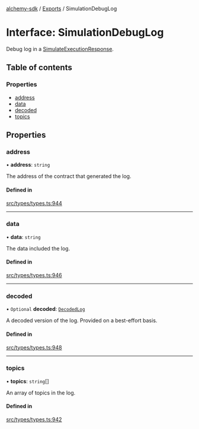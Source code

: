 [alchemy-sdk](../README.md) / [Exports](../modules.md) / SimulationDebugLog

# Interface: SimulationDebugLog

Debug log in a [SimulateExecutionResponse](SimulateExecutionResponse.md).

## Table of contents

### Properties

- [address](SimulationDebugLog.md#address)
- [data](SimulationDebugLog.md#data)
- [decoded](SimulationDebugLog.md#decoded)
- [topics](SimulationDebugLog.md#topics)

## Properties

### address

• **address**: `string`

The address of the contract that generated the log.

#### Defined in

[src/types/types.ts:944](https://github.com/alchemyplatform/alchemy-sdk-js/blob/6dc36f9/src/types/types.ts#L944)

___

### data

• **data**: `string`

The data included the log.

#### Defined in

[src/types/types.ts:946](https://github.com/alchemyplatform/alchemy-sdk-js/blob/6dc36f9/src/types/types.ts#L946)

___

### decoded

• `Optional` **decoded**: [`DecodedLog`](DecodedLog.md)

A decoded version of the log. Provided on a best-effort basis.

#### Defined in

[src/types/types.ts:948](https://github.com/alchemyplatform/alchemy-sdk-js/blob/6dc36f9/src/types/types.ts#L948)

___

### topics

• **topics**: `string`[]

An array of topics in the log.

#### Defined in

[src/types/types.ts:942](https://github.com/alchemyplatform/alchemy-sdk-js/blob/6dc36f9/src/types/types.ts#L942)
